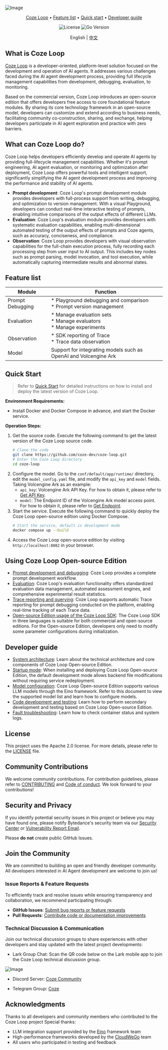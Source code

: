 ![Image](https://p9-arcosite.byteimg.com/tos-cn-i-goo7wpa0wc/11faa43b83754c089d2ec953306d3e63~tplv-goo7wpa0wc-image.image)


<div align="center">
<a href="#what-can-coze-loop-do">Coze Loop</a> •
<a href="#feature-list">Feature list</a> •
<a href="#quickstart">Quick start</a> •
<a href="#developer-guide">Developer guide</a>
</p>
<p>
  <img alt="License" src="https://img.shields.io/badge/license-apache2.0-blue.svg">
  <img alt="Go Version" src="https://img.shields.io/badge/go-%3E%3D%201.23.4-blue">
</p>

English | [中文](README.cn.md)

</div>

## What is Coze Loop

[Coze Loop](https://www.coze.cn/loop) is a developer-oriented, platform-level solution focused on the development and operation of AI agents. It addresses various challenges faced during the AI agent development process, providing full lifecycle management capabilities from development, debugging, evaluation, to monitoring.

Based on the commercial version, Coze Loop introduces an open-source edition that offers developers free access to core foundational feature modules. By sharing its core technology framework in an open-source model, developers can customize and extend according to business needs, facilitating community co-construction, sharing, and exchange, helping developers participate in AI agent exploration and practice with zero barriers.

## What can Coze Loop do?
Coze Loop helps developers efficiently develop and operate AI agents by providing full-lifecycle management capabilities. Whether it's prompt engineering, AI agent evaluation, or monitoring and optimization after deployment, Coze Loop offers powerful tools and intelligent support, significantly simplifying the AI agent development process and improving the performance and stability of AI agents.

* **Prompt development**: Coze Loop's prompt development module provides developers with full-process support from writing, debugging, and optimization to version management. With a visual Playground, developers can conduct real-time interactive testing of prompts, enabling intuitive comparisons of the output effects of different LLMs.
* **Evaluation**: Coze Loop's evaluation module provides developers with systematic evaluation capabilities, enabling multi-dimensional automated testing of the output effects of prompts and Coze agents, such as accuracy, conciseness, and compliance.
* **Observation**: Coze Loop provides developers with visual observation capabilities for the full-chain execution process, fully recording each processing step from user input to AI output. This includes key nodes such as prompt parsing, model invocation, and tool execution, while automatically capturing intermediate results and abnormal states.

## Feature list

| **Module**       | **Function**                          |
|--------------------|----------------------------------------------|
| Prompt Debugging   | * Playground debugging and comparison <br> * Prompt version management |
| Evaluation         | * Manage evaluation sets <br> * Manage evaluators <br> * Manage experiments |
| Observation        | * SDK reporting of Trace <br> * Trace data observation |
| Model              | Support for integrating models such as OpenAI and Volcengine Ark |

## Quick Start
> Refer to [Quick Start](https://github.com/coze-dev/coze-loop/wiki/2.-Quickstart) for detailed instructions on how to install and deploy the latest version of Coze Loop.

**Environment Requirements:**
* Install Docker and Docker Compose in advance, and start the Docker service.

**Operation Steps:**
1. Get the source code. Execute the following command to get the latest version of the Coze Loop source code.
   ```Bash
   # Clone the code
   git clone https://github.com/coze-dev/coze-loop.git
   # Enter the Coze Loop directory
   cd coze-loop
   ```
2. Configure the model. Go to the `conf/default/app/runtime/` directory, edit the `model_config.yaml` file, and modify the `api_key` and `model` fields. Taking Volcengine Ark as an example:
    * `api_key`: Volcengine Ark API Key. For how to obtain it, please refer to [Get API Key](https://www.volcengine.com/docs/82379/1541594).
    * `model`: The Endpoint ID of the Volcengine Ark model access point. For how to obtain it, please refer to [Get Endpoint](https://www.volcengine.com/docs/82379/1099522).
3. Start the service. Execute the following command to quickly deploy the Coze Loop open-source edition using Docker Compose.
   ```Bash
   # Start the service, default is development mode
   docker compose up --build
   ```
4. Access the Coze Loop open-source edition by visiting `http://localhost:8082` in your browser.

## Using Coze Loop Open-source Edition

* [Prompt development and debugging](https://loop.coze.cn/open/docs/cozeloop/create-prompt): Coze Loop provides a complete prompt development workflow.
* [Evaluation](https://loop.coze.cn/open/docs/cozeloop/evaluation-quick-start): Coze Loop's evaluation functionality offers standardized evaluation data management, automated assessment engines, and comprehensive experimental result statistics.
* [Trace reporting and querying](https://loop.coze.cn/open/docs/cozeloop/trace_integrate): Coze Loop supports automatic Trace reporting for prompt debugging conducted on the platform, enabling real-time tracking of each Trace data.
* [Open-source Edition usage of the Coze Loop SDK](https://github.com/coze-dev/coze-loop/wiki/8.-Open-source-edition-uses-CozeLoop-SDK): The Coze Loop SDK in three languages is suitable for both commercial and open-source editions. For the Open-source Edition, developers only need to modify some parameter configurations during initialization.

## Developer guide

* [System architecture](https://github.com/coze-dev/coze-loop/wiki/3.-Architecture): Learn about the technical architecture and core components of Coze Loop Open-source Edition.
* [Startup mode](https://github.com/coze-dev/coze-loop/wiki/4.-Service-startup-modes): When installing and deploying Coze Loop Open-source Edition, the default development mode allows backend file modifications without requiring service redeployment.
* [Model configuration](https://github.com/coze-dev/coze-loop/wiki/5.-Model-configuration): Coze Loop Open-source Edition supports various LLM models through the Eino framework. Refer to this document to view the supported model list and learn how to configure models.
* [Code development and testing](https://github.com/coze-dev/coze-loop/wiki/6.-Code-development-and-testing): Learn how to perform secondary development and testing based on Coze Loop Open-source Edition.
* [Fault troubleshooting](https://github.com/coze-dev/coze-loop/wiki/7.-Troubleshooting): Learn how to check container status and system logs.

## License

This project uses the Apache 2.0 license. For more details, please refer to the [LICENSE](LICENSE) file.

## Community Contributions

We welcome community contributions. For contribution guidelines, please refer to [CONTRIBUTING](CONTRIBUTING.md) and [Code of conduct](CODE_OF_CONDUCT.md). We look forward to your contributions!

## Security and Privacy

If you identify potential security issues in this project or believe you may have found one, please notify Bytedance's security team via our [Security Center](https://security.bytedance.com/src) or [Vulnerability Report Email](sec@bytedance.com).

Please **do not** create public GitHub Issues.

## Join the Community

We are committed to building an open and friendly developer community. All developers interested in AI Agent development are welcome to join us!

### Issue Reports & Feature Requests
To efficiently track and resolve issues while ensuring transparency and collaboration, we recommend participating through:
- **GitHub Issues**: [Submit bug reports or feature requests](https://github.com/coze-dev/coze-loop/issues)
- **Pull Requests**: [Contribute code or documentation improvements](https://github.com/coze-dev/coze-loop/pulls)

### Technical Discussion & Communication
Join our technical discussion groups to share experiences with other developers and stay updated with the latest project developments:

* Lark Group Chat: Scan the QR code below on the Lark mobile app to join the Coze Loop technical discussion group.

![Image](https://p9-arcosite.byteimg.com/tos-cn-i-goo7wpa0wc/818dd6ec45d24041873ca101681186c1~tplv-goo7wpa0wc-image.image)

* Discord Server: [Coze Community](https://discord.gg/a6YtkysB)

* Telegram Group: [Coze](https://t.me/+pP9CkPnomDA0Mjgx)

## Acknowledgments
Thanks to all developers and community members who contributed to the Coze Loop project Special thanks:

* LLM integration support provided by the [Eino](https://github.com/cloudwego/eino) framework team
* High-performance frameworks developed by the [CloudWeGo](https://www.cloudwego.io) team
* All users who participated in testing and feedback
